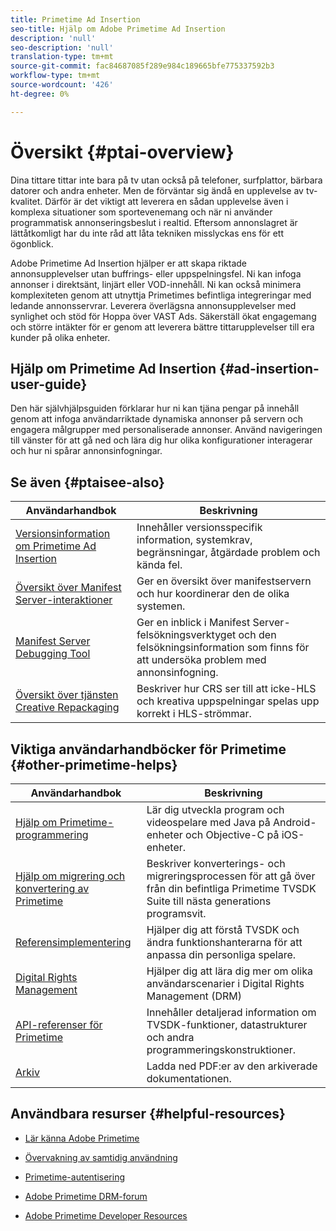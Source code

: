 ```yaml
---
title: Primetime Ad Insertion
seo-title: Hjälp om Adobe Primetime Ad Insertion
description: 'null'
seo-description: 'null'
translation-type: tm+mt
source-git-commit: fac84687085f289e984c189665bfe775337592b3
workflow-type: tm+mt
source-wordcount: '426'
ht-degree: 0%

---
```



# Översikt {#ptai-overview}

Dina tittare tittar inte bara på tv utan också på telefoner, surfplattor, bärbara datorer och andra enheter. Men de förväntar sig ändå en upplevelse av tv-kvalitet. Därför är det viktigt att leverera en sådan upplevelse även i komplexa situationer som sportevenemang och när ni använder programmatisk annonseringsbeslut i realtid. Eftersom annonslagret är lättåtkomligt har du inte råd att låta tekniken misslyckas ens för ett ögonblick.

Adobe Primetime Ad Insertion hjälper er att skapa riktade annonsupplevelser utan buffrings- eller uppspelningsfel. Ni kan infoga annonser i direktsänt, linjärt eller VOD-innehåll. Ni kan också minimera komplexiteten genom att utnyttja Primetimes befintliga integreringar med ledande annonsservrar. Leverera överlägsna annonsupplevelser med synlighet och stöd för Hoppa över VAST Ads. Säkerställ ökat engagemang och större intäkter för er genom att leverera bättre tittarupplevelser till era kunder på olika enheter.

## Hjälp om Primetime Ad Insertion {#ad-insertion-user-guide}

Den här självhjälpsguiden förklarar hur ni kan tjäna pengar på innehåll genom att infoga användarriktade dynamiska annonser på servern och engagera målgrupper med personaliserade annonser. Använd navigeringen till vänster för att gå ned och lära dig hur olika konfigurationer interagerar och hur ni spårar annonsinfogningar.

## Se även {#ptaisee-also}

| Användarhandbok | Beskrivning |
|---|---|
| [Versionsinformation om Primetime Ad Insertion](../release-notes/ptai-19x-release-notes.md) | Innehåller versionsspecifik information, systemkrav, begränsningar, åtgärdade problem och kända fel. |
| [Översikt över Manifest Server-interaktioner](msapi-topics/ms-overview.md) | Ger en översikt över manifestservern och hur koordinerar den de olika systemen. |
| [Manifest Server Debugging Tool](manifest-server-debugging-tool.md) | Ger en inblick i Manifest Server-felsökningsverktyget och den felsökningsinformation som finns för att undersöka problem med annonsinfogning. |
| [Översikt över tjänsten Creative Repackaging](creative-repackaging-service/crs-overview.md) | Beskriver hur CRS ser till att icke-HLS och kreativa uppspelningar spelas upp korrekt i HLS-strömmar. |

## Viktiga användarhandböcker för Primetime {#other-primetime-helps}

| Användarhandbok | Beskrivning |
|---|---|
| [Hjälp om Primetime-programmering](../programming/home.md) | Lär dig utveckla program och videospelare med Java på Android-enheter och Objective-C på iOS-enheter. |
| [Hjälp om migrering och konvertering av Primetime](../migration-guides/home.md) | Beskriver konverterings- och migreringsprocessen för att gå över från din befintliga Primetime TVSDK Suite till nästa generations programsvit. |
| [Referensimplementering](../android-reference-implementation/home.md) | Hjälper dig att förstå TVSDK och ändra funktionshanterarna för att anpassa din personliga spelare. |
| [Digital Rights Management](../digital-rights-management/home.md) | Hjälper dig att lära dig mer om olika användarscenarier i Digital Rights Management (DRM) |
| [API-referenser för Primetime](../reference/api-references.md) | Innehåller detaljerad information om TVSDK-funktioner, datastrukturer och andra programmeringskonstruktioner. |
| [Arkiv](https://helpx.adobe.com/primetime/archives.html) | Ladda ned PDF:er av den arkiverade dokumentationen. |

## Användbara resurser {#helpful-resources}

* [Lär känna Adobe Primetime](https://www.adobe.com/in/marketing/primetime.html)

* [Övervakning av samtidig användning](https://tve.helpdocsonline.com/concurrency-monitoring-introduction)

* [Primetime-autentisering](https://tve.helpdocsonline.com/home)

* [Adobe Primetime DRM-forum](https://forums.adobe.com/community/adobe_access)

* [Adobe Primetime Developer Resources](https://www.adobe.com/devnet/primetime.html)